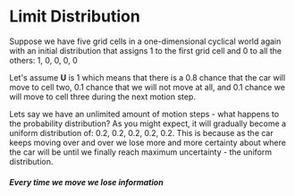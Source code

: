 # Limit Distribution

Suppose we have five grid cells in a one-dimensional cyclical world again with an initial distribution that assigns 1 to the first grid cell and 0 to all the others: 1, 0, 0, 0, 0

Let's assume **U** is 1 which means that there is a 0.8 chance that the car will move to cell two, 0.1 chance that we will not move at all, and 0.1 chance we will move to cell three during the next motion step.

Lets say we have an unlimited amount of motion steps - what happens to the probability distribution? As you might expect, it will gradually become a uniform distribution of: 0.2, 0.2, 0.2, 0.2, 0.2. This is because as the car keeps moving over and over we lose more and more certainty about where the car will be until we finally reach maximum uncertainty - the uniform distribution.

##### Every time we move we lose information
